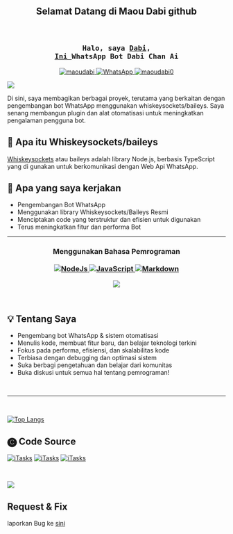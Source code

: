 <h2 align="center">
  Selamat Datang di Maou Dabi github
</h2>

<h3 align="center"><br> <br>
       <samp>Halo, saya 
             <b>
              <a target="_blank" href="https://www.facebook.com/profile.php?id=61574196987773">Dabi</a>,<br>
               <a href="https://wa.me/6285864147708"> Ini  </a> WhatsApp Bot Dabi Chan Ai
              </b>
       </samp>
</h3>

<p align="center">
 <a href="https://www.instagram.com/maoudabi?igsh=YzljYTk1ODg3Zg==" target="_blank">
  <img src="https://img.shields.io/badge/Instagram-fe4164?style=for-the-badge&logo=instagram&logoColor=white" alt="maoudabi" />
 </a>
 <a href="https://chat.whatsapp.com/GZTv7EZGOiL4E41Z0A4rgn" target="_blank">
  <img src="https://img.shields.io/badge/WhatsApp-0?style=plastic&logo=WhatsApp&logoColor=FFFFFF&logoSize=3&color=25d365" alt=WhatsApp />
</a>
 <a href="https://www.tiktok.com/@maoudabi0?_t=ZS-8ujMCbLiDpg&_r=1" target="_blank">
  <img src="https://img.shields.io/badge/Tiktok-0?style=for-the-badge&logo=Tiktok&logoColor=FFFFFF&logoSize=3&color=010101" alt="maoudabi0" />
  </a>
</p>

<a><img src='https://i.imgur.com/LyHic3i.gif'/></a>

<p align="left">
Di sini, saya membagikan berbagai proyek, terutama yang berkaitan dengan pengembangan bot WhatsApp menggunakan whiskeysockets/baileys. Saya senang membangun plugin dan alat otomatisasi untuk meningkatkan pengalaman pengguna bot.
</p>

## 🔎  Apa itu Whiskeysockets/baileys
 [Whiskeysockets](https://guide.whiskeysockets.io) atau baileys adalah library Node.js, berbasis TypeScript yang di gunakan untuk berkomunikasi dengan Web Api WhatsApp.

## 🚀 Apa yang saya kerjakan
- Pengembangan Bot WhatsApp
- Menggunakan library Whiskeysockets/Baileys Resmi
- Menciptakan code yang terstruktur dan efisien untuk digunakan
- Terus meningkatkan fitur dan performa Bot

- - -

<h3>
 <p align="center">
Menggunakan Bahasa Pemrograman<br><br>
  <a href="https://nodejs.org/en">
   <img src="https://img.shields.io/badge/Node_Js-0?style=for-the-badge&logo=node.js&logoColor=FFFFFF&logoSize=1&color=8CC84B" alt="NodeJs" />
 </a>
  <a href="https://id.m.wikipedia.org/wiki/JavaScript">
   <img src="https://img.shields.io/badge/JavaScript-0?style=for-the-badge&logo=javascript&logoColor=F7DF1E&logoSize=3&color=323330" alt="JavaScript" />
  </a>
  <a href="https://www.markdownguide.org">
   <img src="https://img.shields.io/badge/Markdown-0?style=for-the-badge&logo=markdown&logoColor=F8F9FA&logoSize=3&color=FF5252" alt="Markdown" />
   </a>
 </p>
</h3>

<p align="center">
 <img src="https://files.catbox.moe/6z5im9.jpg">
</p>

<br>

## 💡 Tentang Saya
- Pengembang bot WhatsApp & sistem otomatisasi
- Menulis kode, membuat fitur baru, dan belajar teknologi terkini
- Fokus pada performa, efisiensi, dan skalabilitas kode
- Terbiasa dengan debugging dan optimasi sistem
- Suka berbagi pengetahuan dan belajar dari komunitas
- Buka diskusi untuk semua hal tentang pemrograman!

<br>

- - -

<br>

[![Top Langs](https://github-readme-stats.vercel.app/api/top-langs/?username=maoudabi0\&layout=donut)](https://github.com/maoudabi0/maoudabi0)

## 🅒 Code Source
[![iTasks](https://github-readme-stats.vercel.app/api/pin/?username=maoudabi0&repo=Dabi-Ai&border_color=7F3FBF&bg_color=FFFFFF&title_color=010101&text_color=8B949E&icon_color=7F3FBF)](https://github.com/maoudabi0/Dabi-Ai)
[![iTasks](https://github-readme-stats.vercel.app/api/pin/?username=maoudabi0&repo=maoudabi0&border_color=7F3FBF&bg_color=FFFFFF&title_color=010101&text_color=8B949E&icon_color=7F3FBF)](https://github.com/maoudabi0/maoudabi0)
[![iTasks](https://github-readme-stats.vercel.app/api/pin/?username=maoudabi0&repo=Dabi-Ai&border_color=7F3FBF&bg_color=FFFFFF&title_color=010101&text_color=8B949E&icon_color=7F3FBF)](https://github.com/maoudabi0/Dabi-Ai-Documentation)

<br>

<a><img src='https://i.imgur.com/LyHic3i.gif'/></a>

## Request & Fix 
   laporkan Bug ke [sini](https://wa.me/6285725892962?text=halo+kak+aku+ingin+melaporkan+bug)
